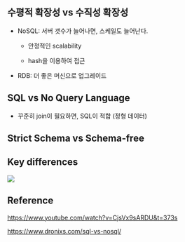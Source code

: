 ## 수평적 확장성 vs 수직성 확장성

- NoSQL: 서버 갯수가 늘어나면, 스케일도 늘어난다.

  - 안정적인 scalability

  - hash을 이용하여 접근

- RDB: 더 좋은 머신으로 업그레이드

## SQL vs No Query Language

- 꾸준히 join이 필요하면, SQL이 적합 (정형 데이터)

## Strict Schema vs Schema-free

## Key differences

![](https://i0.wp.com/www.dronixs.com/wp-content/uploads/2020/04/Difference-between-SQL-and-NOSQL-2.png?ssl=1)

## Reference

https://www.youtube.com/watch?v=CjsVx9sARDU&t=373s

https://www.dronixs.com/sql-vs-nosql/
